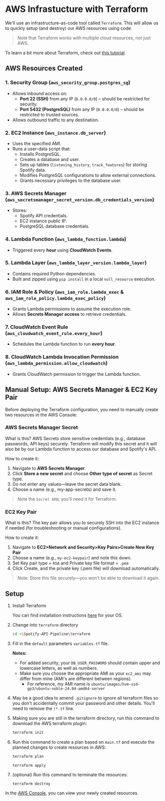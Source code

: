 # AWS Infrastucture with Terraform

We'll use an infrastructure-as-code tool called `Terraform`. This will allow us to quickly setup (and destroy) our AWS resources using code. 

>Note that Terraform works with multiple cloud resources, not just AWS. 

To learn a bit more about Terraform, check out [this tutorial](https://learn.hashicorp.com/terraform?utm_source=terraform_io).



## **AWS Resources Created**

### **1. Security Group (`aws_security_group.postgres_sg`)**  
- Allows inbound access on:
  - **Port 22 (SSH)** from any IP (`0.0.0.0/0`) – should be restricted for security.
  - **Port 5432 (PostgreSQL)** from any IP (`0.0.0.0/0`) – should be restricted to trusted sources.
- Allows outbound traffic to any destination.

### **2. EC2 Instance (`aws_instance.db_server`)**  
- Uses the specified AMI.
- Runs a user-data script that:
  - Installs PostgreSQL.
  - Creates a database and user.
  - Sets up tables (`listening_history`, `track_features`) for storing Spotify data.
  - Modifies PostgreSQL configurations to allow external connections.
  - Grants necessary privileges to the database user.

### **3. AWS Secrets Manager (`aws_secretsmanager_secret_version.db_credentials_version`)**  
- Stores:
  - Spotify API credentials.
  - EC2 instance public IP.
  - PostgreSQL database credentials.

### **4. Lambda Function (`aws_lambda_function.lambda`)**  
- Triggered every **hour** using **CloudWatch Events**.

### **5. Lambda Layer (`aws_lambda_layer_version.lambda_layer`)**  
- Contains required Python dependencies.
- Built and zipped using `pip install` in a local `null_resource` execution.

### **6. IAM Role & Policy (`aws_iam_role.lambda_exec` & `aws_iam_role_policy.lambda_exec_policy`)**  
- Grants Lambda permissions to assume the execution role.
- Allows **Secrets Manager access** to retrieve credentials.

### **7. CloudWatch Event Rule (`aws_cloudwatch_event_rule.every_hour`)**  
- Schedules the Lambda function to run **every hour**.

### **8. CloudWatch Lambda Invocation Permission (`aws_lambda_permission.allow_cloudwatch`)**  
- Grants CloudWatch permission to trigger the Lambda function.


## Manual Setup: AWS Secrets Manager & EC2 Key Pair
Before deploying the Terraform configuration, you need to manually create two resources in the AWS Console:

### AWS Secrets Manager Secret
What is this? AWS Secrets store sensitive credentials (e.g., database passwords, API keys) securely. Terraform will modify this secret and it will also be by our Lambda function to access our database and Spotify's API.

How to create it:

1. Navigate to **AWS Secrets Manager**.
1. Click **Store a new secret** and choose **Other type of secret** as Secret type.
1. Do not enter any values—leave the secret data blank.
1. Choose a name (e.g., my-app-secrets) and save it.

>Note the `Secret ARN`; you'll need it for Terraform.

### EC2 Key Pair

What is this? The key pair allows you to securely SSH into the EC2 instance if needed (for troubleshooting or manual configurations).

How to create it:
1. Navigate to **EC2>Network and Security>Key Pairs>Create New Key Pair**
1. Choose a name (e.g., `my-ec2-keypair`) and note this down.
1. Set Key pair type = `RSA` and Private key file format = `.pem`
1. Click Create, and the private key (.pem file) will download automatically.

>Note: Store this file securely—you won’t be able to download it again.

## Setup

1. Install Terraform 

    You can find installation instructions [here](https://learn.hashicorp.com/tutorials/terraform/install-cli) for your OS.

1. Change into `terraform` directory

    ```bash
    cd ~\Spotify-API-Pipeline\terraform
    ```

1. Fill in the `default` parameters `variables.tf` file. 

    **Notes:** 
    * For added security, your `DB_USER_PASSWORD` should contain upper and lowercase letters, as well as numbers.
    * Make sure you choose the appropriate AMI as your `ec2_ami` may differ from mine (AMI's are different between regions).
      - For reference, my AMI name is `ubuntu/images/hvm-ssd-gp3/ubuntu-noble-24.04-amd64-server`


1. May be a good idea to amend `.gitignore` to ignore all terraform files so you don't accidentally commit your password and other details. You'll need to remove the `!*.tf` line.

1. Making sure you are still in the terraform directory, run this command to download the AWS terraform plugin:

    ```bash
    terraform init
    ```

1. Run this command to create a plan based on `main.tf` and execute the planned changes to create resources in AWS:

    ```bash
    terraform plan
    
    terraform apply
    ```

1. (optional) Run this command to terminate the resources:

    ```
    terraform destroy
    ```


In the [AWS Console](https://aws.amazon.com/console/), you can view your newly created resources.


